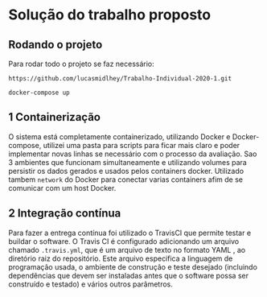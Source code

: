 # Solução do trabalho proposto

## Rodando o projeto

Para rodar todo o projeto se faz necessário:

`https://github.com/lucasmidlhey/Trabalho-Individual-2020-1.git`

`docker-compose up`

## 1 Containerização

O sistema está completamente containerizado, utilizando Docker e Docker-compose, utilizei uma pasta para scripts para ficar mais claro e poder implementar novas linhas se necessário com o processo da avaliação.
Sao 3 ambientes que funcionam simultaneamente e utilizando volumes para persistir os dados gerados e usados pelos containers docker.
Utilizado tambem `network` do Docker para conectar varias containers afim de se comunicar com um host Docker.

## 2 Integração contínua

Para fazer a entrega contínua foi utilizado o TravisCI que permite testar e buildar o software.
O Travis CI é configurado adicionando um arquivo chamado `.travis.yml`, que é um arquivo de texto no formato YAML , ao diretório raiz do repositório. Este arquivo especifica a linguagem de programação usada, o ambiente de construção e teste desejado (incluindo dependências que devem ser instaladas antes que o software possa ser construído e testado) e vários outros parâmetros.